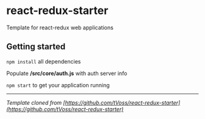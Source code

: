 # react-redux-starter
Template for react-redux web applications

## Getting started
`npm install` all dependencies

Populate **/src/core/auth.js** with auth server info

`npm start` to get your application running

---
_Template cloned from [https://github.com/tVoss/react-redux-starter](https://github.com/tVoss/react-redux-starter)_
